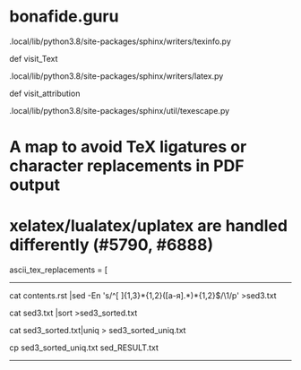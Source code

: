 # bonafide.guru

.local/lib/python3.8/site-packages/sphinx/writers/texinfo.py
 
 def visit_Text

.local/lib/python3.8/site-packages/sphinx/writers/latex.py
 
 def visit_attribution


.local/lib/python3.8/site-packages/sphinx/util/texescape.py

 # A map to avoid TeX ligatures or character replacements in PDF output

 # xelatex/lualatex/uplatex are handled differently (#5790, #6888)

 ascii_tex_replacements = [


------------

cat contents.rst |sed -En 's/^[ ]{1,3}\*{1,2}([а-я].*)\*{1,2}$/\1/p' >sed3.txt

cat sed3.txt |sort  >sed3_sorted.txt

cat  sed3_sorted.txt|uniq > sed3_sorted_uniq.txt

cp  sed3_sorted_uniq.txt    sed_RESULT.txt

------------

